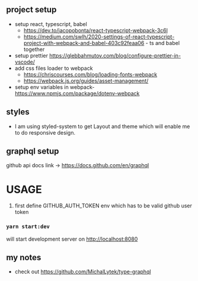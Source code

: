## project setup

- setup react, typescript, babel
  - https://dev.to/jacopobonta/react-typescript-webpack-3c6l
  - https://medium.com/swlh/2020-settings-of-react-typescript-project-with-webpack-and-babel-403c92feaa06 - ts and babel together
- setup prettier https://glebbahmutov.com/blog/configure-prettier-in-vscode/
- add css files loader to webpack
  - https://chriscourses.com/blog/loading-fonts-webpack
  - https://webpack.js.org/guides/asset-management/
- setup env variables in webpack- https://www.npmjs.com/package/dotenv-webpack

## styles

- I am using styled-system to get Layout and theme which will enable me to do responsive design.

## graphql setup

github api docs link -> https://docs.github.com/en/graphql

# USAGE

1.  first define GITHUB_AUTH_TOKEN env which has to be valid github user token

### `yarn start:dev`

will start development server on [http://localhost:8080](http://localhost:8080)

## my notes

- check out https://github.com/MichalLytek/type-graphql
